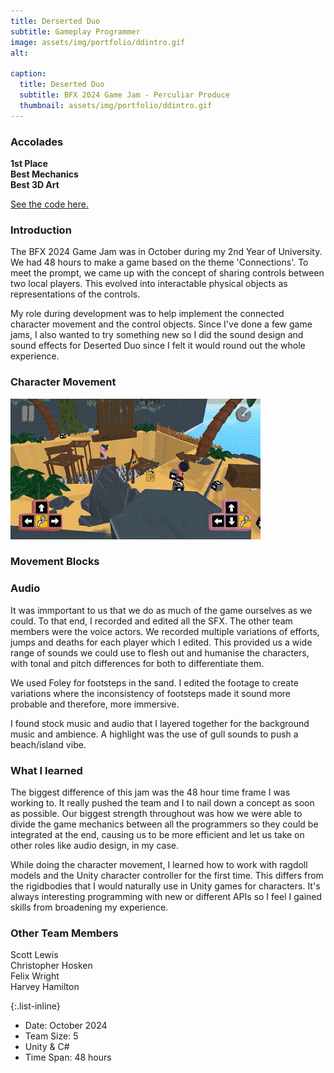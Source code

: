 ```yaml
---
title: Derserted Duo
subtitle: Gameplay Programmer
image: assets/img/portfolio/ddintro.gif
alt: 

caption:
  title: Deserted Duo
  subtitle: BFX 2024 Game Jam - Perculiar Produce
  thumbnail: assets/img/portfolio/ddintro.gif
---
```

### Accolades
**1st Place**  
**Best Mechanics**   
**Best 3D Art** 

<a href = "https://github.com/Joles-Doe/Peculiar-Produce"> See the code here.</a>

### Introduction
The BFX 2024 Game Jam was in October during my 2nd Year of University. We had 48 hours to make a game based on the theme 'Connections'. To meet the prompt, we came up with the concept of sharing controls between two local players. This evolved into interactable physical objects as representations of the controls.

My role during development was to help implement the connected character movement and the control objects. Since I've done a few game jams, I also wanted to try something new so I did the sound design and sound effects for Deserted Duo since I felt it would round out the whole experience.     

### Character Movement 


<img src = "assets/img/portfolio/ddmove.gif">

### Movement Blocks

### Audio
It was immportant to us that we do as much of the game ourselves as we could. To that end, I recorded and edited all the SFX. The other team members were the voice actors. We recorded multiple variations of efforts, jumps and deaths for each player which I edited. This provided us a wide range of sounds we could use to flesh out and humanise the characters, with tonal and pitch differences for both to differentiate them. 

We used Foley for footsteps in the sand. I edited the footage to create variations where the inconsistency of footsteps made it sound more probable and therefore, more immersive.

I found stock music and audio that I layered together for the background music and ambience. A highlight was the use of gull sounds to push a beach/island vibe.

### What I learned
The biggest difference of this jam was the 48 hour time frame I was working to. It really pushed the team and I to nail down a concept as soon as possible. Our biggest strength throughout was how we were able to divide the game mechanics between all the programmers so they could be integrated at the end, causing us to be more efficient and let us take on other roles like audio design, in my case.

While doing the character movement, I learned how to work with ragdoll models and the Unity character controller for the first time. This differs from the rigidbodies that I would naturally use in Unity games for characters. It's always interesting programming with new or different APIs so I feel I gained skills from broadening my experience. 

### Other Team Members
Scott Lewis   
Christopher Hosken   
Felix Wright  
Harvey Hamilton   


{:.list-inline}

- Date: October 2024   
- Team Size: 5   
- Unity & C#   
- Time Span: 48 hours  

